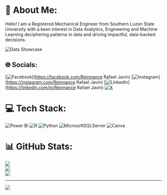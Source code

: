 # 💫 About Me:
Hello! I am a Registered Mechanical Engineer from Southern Luzon State University with a keen interest in Data Analytics, Engineering and Machine Learning deciphering patterns in data and driving impactful, data-backed decisions.<br>

![Data Showcase](https://github.com/user-attachments/assets/a5931059-119b-49e9-bc84-e93185abb9ea)


## 🌐 Socials:
[![Facebook](https://img.shields.io/badge/Facebook-%231877F2.svg?logo=Facebook&logoColor=white)](https://facebook.com/Reinnance Rafael Javin) [![Instagram](https://img.shields.io/badge/Instagram-%23E4405F.svg?logo=Instagram&logoColor=white)](https://instagram.com/Reinnance Rafael Javin) [![LinkedIn](https://img.shields.io/badge/LinkedIn-%230077B5.svg?logo=linkedin&logoColor=white)](https://linkedin.com/in/Reinnance Rafael Javin) [![X](https://img.shields.io/badge/X-black.svg?logo=X&logoColor=white)](https://x.com/@Reintrade23) 

# 💻 Tech Stack:
![Power Bi](https://img.shields.io/badge/power_bi-F2C811?style=for-the-badge&logo=powerbi&logoColor=black) ![R](https://img.shields.io/badge/r-%23276DC3.svg?style=for-the-badge&logo=r&logoColor=white) ![Python](https://img.shields.io/badge/python-3670A0?style=for-the-badge&logo=python&logoColor=ffdd54) ![MicrosoftSQLServer](https://img.shields.io/badge/Microsoft%20SQL%20Server-CC2927?style=for-the-badge&logo=microsoft%20sql%20server&logoColor=white) ![Canva](https://img.shields.io/badge/Canva-%2300C4CC.svg?style=for-the-badge&logo=Canva&logoColor=white)
# 📊 GitHub Stats:
![](https://github-readme-stats.vercel.app/api?username=reinnancejavin&theme=dark&hide_border=true&include_all_commits=false&count_private=false)<br/>
![](https://github-readme-streak-stats.herokuapp.com/?user=reinnancejavin&theme=dark&hide_border=true)<br/>
![](https://github-readme-stats.vercel.app/api/top-langs/?username=reinnancejavin&theme=dark&hide_border=true&include_all_commits=false&count_private=false&layout=compact)

---
[![](https://visitcount.itsvg.in/api?id=reinnancejavin&icon=0&color=0)](https://visitcount.itsvg.in)

<!-- Proudly created with GPRM ( https://gprm.itsvg.in ) -->
